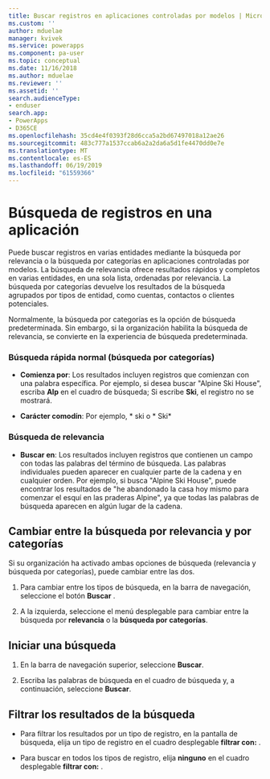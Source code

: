 ```yaml
---
title: Buscar registros en aplicaciones controladas por modelos | MicrosoftDocs
ms.custom: ''
author: mduelae
manager: kvivek
ms.service: powerapps
ms.component: pa-user
ms.topic: conceptual
ms.date: 11/16/2018
ms.author: mduelae
ms.reviewer: ''
ms.assetid: ''
search.audienceType:
- enduser
search.app:
- PowerApps
- D365CE
ms.openlocfilehash: 35cd4e4f0393f28d6cca5a2bd67497018a12ae26
ms.sourcegitcommit: 483c777a1537ccab6a2a2da6a5d1fe4470dd0e7e
ms.translationtype: MT
ms.contentlocale: es-ES
ms.lasthandoff: 06/19/2019
ms.locfileid: "61559366"
---
```

# <a name="search-for-records-in-an-app"></a>Búsqueda de registros en una aplicación

Puede buscar registros en varias entidades mediante la búsqueda por relevancia o la búsqueda por categorías en aplicaciones controladas por modelos. La búsqueda de relevancia ofrece resultados rápidos y completos en varias entidades, en una sola lista, ordenadas por relevancia. La búsqueda por categorías devuelve los resultados de la búsqueda agrupados por tipos de entidad, como cuentas, contactos o clientes potenciales.

Normalmente, la búsqueda por categorías es la opción de búsqueda predeterminada. Sin embargo, si la organización habilita la búsqueda de relevancia, se convierte en la experiencia de búsqueda predeterminada.   
  
### <a name="normal-quick-find-categorized-search"></a>Búsqueda rápida normal (búsqueda por categorías) 
  
- **Comienza por**: Los resultados incluyen registros que comienzan con una palabra específica. Por ejemplo, si desea buscar "Alpine Ski House", escriba **Alp** en el cuadro de búsqueda; Si escribe **Ski**, el registro no se mostrará.  
  
- **Carácter comodín**: Por ejemplo, * ski o * Ski\*  
  
### <a name="relevance-search"></a>Búsqueda de relevancia
  
- **Buscar en**: Los resultados incluyen registros que contienen un campo con todas las palabras del término de búsqueda.  Las palabras individuales pueden aparecer en cualquier parte de la cadena y en cualquier orden.  Por ejemplo, si busca "Alpine Ski House", puede encontrar los resultados de "he abandonado la casa hoy mismo para comenzar el esquí en las praderas Alpine", ya que todas las palabras de búsqueda aparecen en algún lugar de la cadena.  

## <a name="switch-between-relevance-and-categorized-search"></a>Cambiar entre la búsqueda por relevancia y por categorías

Si su organización ha activado ambas opciones de búsqueda (relevancia y búsqueda por categorías), puede cambiar entre las dos.

1. Para cambiar entre los tipos de búsqueda, en la barra de navegación, seleccione el botón **Buscar** .

2. A la izquierda, seleccione el menú desplegable para cambiar entre la búsqueda por **relevancia** o la **búsqueda por categorías**.

## <a name="start-a-search"></a>Iniciar una búsqueda  
  
1.  En la barra de navegación superior, seleccione **Buscar**.  
  
2.  Escriba las palabras de búsqueda en el cuadro de búsqueda y, a continuación, seleccione **Buscar**.  
  
## <a name="filter-search-results"></a>Filtrar los resultados de la búsqueda  
  
-   Para filtrar los resultados por un tipo de registro, en la pantalla de búsqueda, elija un tipo de registro en el cuadro desplegable **filtrar con:** .  
  
-   Para buscar en todos los tipos de registro, elija **ninguno** en el cuadro desplegable **filtrar con:** .  
  
 
